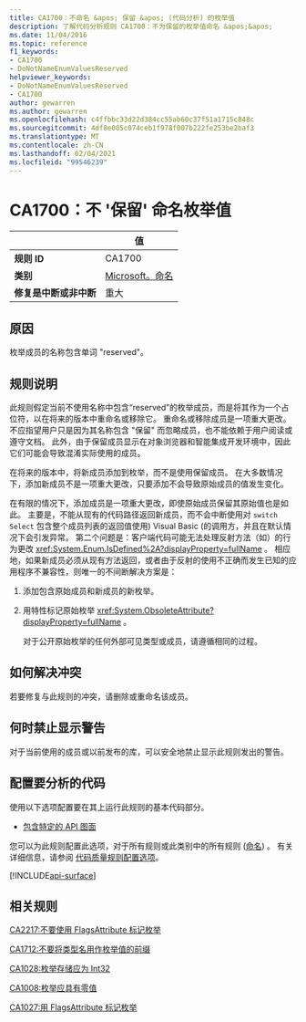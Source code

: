 ```yaml
---
title: CA1700：不命名 &apos; 保留 &apos; (代码分析) 的枚举值
description: 了解代码分析规则 CA1700：不为保留的枚举值命名 &apos;&apos;
ms.date: 11/04/2016
ms.topic: reference
f1_keywords:
- CA1700
- DoNotNameEnumValuesReserved
helpviewer_keywords:
- DoNotNameEnumValuesReserved
- CA1700
author: gewarren
ms.author: gewarren
ms.openlocfilehash: c4ffbbc33d22d384cc55ab60c37f51a1715c848c
ms.sourcegitcommit: 4df8e005c074ceb1f978f007b222fe253be2baf3
ms.translationtype: MT
ms.contentlocale: zh-CN
ms.lasthandoff: 02/04/2021
ms.locfileid: "99546239"
---
```

# <a name="ca1700-do-not-name-enum-values-39reserved39"></a>CA1700：不 &#39;保留&#39; 命名枚举值

| | 值 |
|-|-|
| **规则 ID** |CA1700|
| **类别** |[Microsoft。命名](naming-warnings.md)|
| **修复是中断或非中断** |重大|

## <a name="cause"></a>原因

枚举成员的名称包含单词 "reserved"。

## <a name="rule-description"></a>规则说明

此规则假定当前不使用名称中包含“reserved”的枚举成员，而是将其作为一个占位符，以在将来的版本中重命名或移除它。 重命名或移除成员是一项重大更改。 不应指望用户只是因为其名称包含 "保留" 而忽略成员，也不能依赖于用户阅读或遵守文档。 此外，由于保留成员显示在对象浏览器和智能集成开发环境中，因此它们可能会导致混淆实际使用的成员。

在将来的版本中，将新成员添加到枚举，而不是使用保留成员。 在大多数情况下，添加新成员不是一项重大更改，只要添加不会导致原始成员的值发生变化。

在有限的情况下，添加成员是一项重大更改，即使原始成员保留其原始值也是如此。 主要是，不能从现有的代码路径返回新成员，而不会中断使用对 `switch` `Select` 包含整个成员列表的返回值使用) Visual Basic (的调用方，并且在默认情况下会引发异常。 第二个问题是：客户端代码可能无法处理反射方法（如）的行为更改 <xref:System.Enum.IsDefined%2A?displayProperty=fullName> 。 相应地，如果新成员必须从现有方法返回，或者由于反射的使用不正确而发生已知的应用程序不兼容性，则唯一的不间断解决方案是：

1. 添加包含原始成员和新成员的新枚举。

2. 用特性标记原始枚举 <xref:System.ObsoleteAttribute?displayProperty=fullName> 。

   对于公开原始枚举的任何外部可见类型或成员，请遵循相同的过程。

## <a name="how-to-fix-violations"></a>如何解决冲突

若要修复与此规则的冲突，请删除或重命名该成员。

## <a name="when-to-suppress-warnings"></a>何时禁止显示警告

对于当前使用的成员或以前发布的库，可以安全地禁止显示此规则发出的警告。

## <a name="configure-code-to-analyze"></a>配置要分析的代码

使用以下选项配置要在其上运行此规则的基本代码部分。

- [包含特定的 API 图面](#include-specific-api-surfaces)

您可以为此规则配置此选项，对于所有规则或此类别中的所有规则 ([命名](naming-warnings.md)) 。 有关详细信息，请参阅 [代码质量规则配置选项](../code-quality-rule-options.md)。

[!INCLUDE[api-surface](~/includes/code-analysis/api-surface.md)]

## <a name="related-rules"></a>相关规则

[CA2217:不要使用 FlagsAttribute 标记枚举](ca2217.md)

[CA1712:不要将类型名用作枚举值的前缀](ca1712.md)

[CA1028:枚举存储应为 Int32](ca1028.md)

[CA1008:枚举应具有零值](ca1008.md)

[CA1027:用 FlagsAttribute 标记枚举](ca1027.md)
